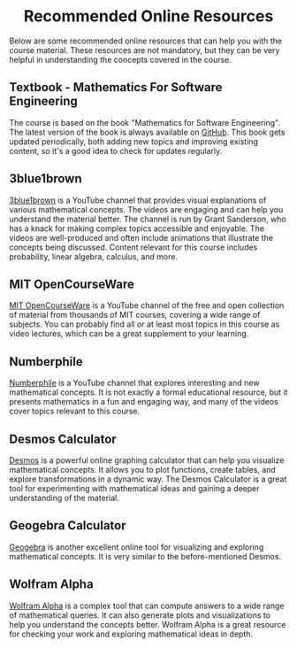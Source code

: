 <h1 align="center">Recommended Online Resources</h1>
Below are some recommended online resources that can help you with the course material. These resources are not mandatory, but they can be very helpful in understanding the concepts covered in the course.

## Textbook - Mathematics For Software Engineering
The course is based on the book "Mathematics for Software Engineering". The latest version of the book is always available on [GitHub](https://github.com/RBrooksDK/MSE_book_v2/blob/main/main.pdf). This book gets updated periodically, both adding new topics and improving existing content, so it's a good idea to check for updates regularly.

## 3blue1brown
[3blue1brown](https://www.3blue1brown.com/) is a YouTube channel that provides visual explanations of various mathematical concepts. The videos are engaging and can help you understand the material better. The channel is run by Grant Sanderson, who has a knack for making complex topics accessible and enjoyable. The videos are well-produced and often include animations that illustrate the concepts being discussed. Content relevant for this course includes probability, linear algebra, calculus, and more.

## MIT OpenCourseWare
[MIT OpenCourseWare](https://www.youtube.com/@mitocw) is a YouTube channel of the free and open collection of material from thousands of MIT courses, covering a wide range of subjects. You can probably find all or at least most topics in this course as video lectures, which can be a great supplement to your learning. 

## Numberphile
[Numberphile](https://www.youtube.com/@numberphile) is a YouTube channel that explores interesting and new mathematical concepts. It is not exactly a formal educational resource, but it presents mathematics in a fun and engaging way, and many of the videos cover topics relevant to this course.

## Desmos Calculator
[Desmos](https://www.desmos.com/calculator) is a powerful online graphing calculator that can help you visualize mathematical concepts. It allows you to plot functions, create tables, and explore transformations in a dynamic way. The Desmos Calculator is a great tool for experimenting with mathematical ideas and gaining a deeper understanding of the material.

## Geogebra Calculator
[Geogebra](https://www.geogebra.org/calculator) is another excellent online tool for visualizing and exploring mathematical concepts. It is very similar to the before-mentioned Desmos.

## Wolfram Alpha
[Wolfram Alpha](https://www.wolframalpha.com) is a complex tool that can compute answers to a wide range of mathematical queries. It can also generate plots and visualizations to help you understand the concepts better. Wolfram Alpha is a great resource for checking your work and exploring mathematical ideas in depth.